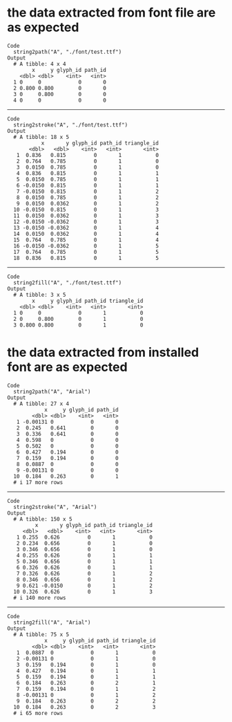 # the data extracted from font file are as expected

    Code
      string2path("A", "./font/test.ttf")
    Output
      # A tibble: 4 x 4
            x     y glyph_id path_id
        <dbl> <dbl>    <int>   <int>
      1 0     0            0       0
      2 0.800 0.800        0       0
      3 0     0.800        0       0
      4 0     0            0       0

---

    Code
      string2stroke("A", "./font/test.ttf")
    Output
      # A tibble: 18 x 5
               x       y glyph_id path_id triangle_id
           <dbl>   <dbl>    <int>   <int>       <int>
       1  0.836   0.815         0       1           0
       2  0.764   0.785         0       1           0
       3  0.0150  0.785         0       1           0
       4  0.836   0.815         0       1           1
       5  0.0150  0.785         0       1           1
       6 -0.0150  0.815         0       1           1
       7 -0.0150  0.815         0       1           2
       8  0.0150  0.785         0       1           2
       9  0.0150  0.0362        0       1           2
      10 -0.0150  0.815         0       1           3
      11  0.0150  0.0362        0       1           3
      12 -0.0150 -0.0362        0       1           3
      13 -0.0150 -0.0362        0       1           4
      14  0.0150  0.0362        0       1           4
      15  0.764   0.785         0       1           4
      16 -0.0150 -0.0362        0       1           5
      17  0.764   0.785         0       1           5
      18  0.836   0.815         0       1           5

---

    Code
      string2fill("A", "./font/test.ttf")
    Output
      # A tibble: 3 x 5
            x     y glyph_id path_id triangle_id
        <dbl> <dbl>    <int>   <int>       <int>
      1 0     0            0       1           0
      2 0     0.800        0       1           0
      3 0.800 0.800        0       1           0

# the data extracted from installed font are as expected

    Code
      string2path("A", "Arial")
    Output
      # A tibble: 27 x 4
                x     y glyph_id path_id
            <dbl> <dbl>    <int>   <int>
       1 -0.00131 0            0       0
       2  0.245   0.641        0       0
       3  0.336   0.641        0       0
       4  0.598   0            0       0
       5  0.502   0            0       0
       6  0.427   0.194        0       0
       7  0.159   0.194        0       0
       8  0.0887  0            0       0
       9 -0.00131 0            0       0
      10  0.184   0.263        0       1
      # i 17 more rows

---

    Code
      string2stroke("A", "Arial")
    Output
      # A tibble: 150 x 5
             x       y glyph_id path_id triangle_id
         <dbl>   <dbl>    <int>   <int>       <int>
       1 0.255  0.626         0       1           0
       2 0.234  0.656         0       1           0
       3 0.346  0.656         0       1           0
       4 0.255  0.626         0       1           1
       5 0.346  0.656         0       1           1
       6 0.326  0.626         0       1           1
       7 0.326  0.626         0       1           2
       8 0.346  0.656         0       1           2
       9 0.621 -0.0150        0       1           2
      10 0.326  0.626         0       1           3
      # i 140 more rows

---

    Code
      string2fill("A", "Arial")
    Output
      # A tibble: 75 x 5
                x     y glyph_id path_id triangle_id
            <dbl> <dbl>    <int>   <int>       <int>
       1  0.0887  0            0       1           0
       2 -0.00131 0            0       1           0
       3  0.159   0.194        0       1           0
       4  0.427   0.194        0       1           1
       5  0.159   0.194        0       1           1
       6  0.184   0.263        0       2           1
       7  0.159   0.194        0       1           2
       8 -0.00131 0            0       1           2
       9  0.184   0.263        0       2           2
      10  0.184   0.263        0       2           3
      # i 65 more rows

